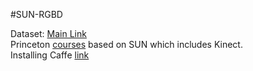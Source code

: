 #SUN-RGBD

Dataset: [Main Link](http://rgbd.cs.princeton.edu/)  
Princeton [courses](http://3dvision.princeton.edu/courses.html) based on SUN which includes Kinect.  
Installing Caffe [link](http://caffe.berkeleyvision.org/install_apt.html)

